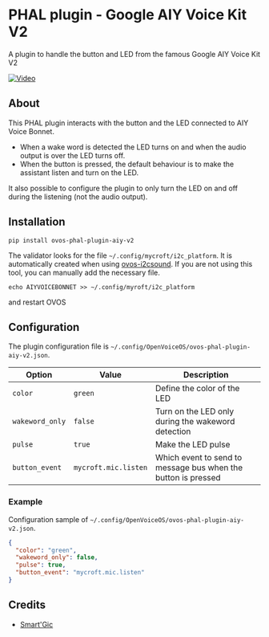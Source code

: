 # PHAL plugin - Google AIY Voice Kit V2

A plugin to handle the button and LED from the famous Google AIY Voice Kit V2

[![Video](https://img.youtube.com/vi/o8ih1P3NI60/maxresdefault.jpg)](https://www.youtube.com/watch?v=o8ih1P3NI60)

## About

This PHAL plugin interacts with the button and the LED connected to AIY Voice Bonnet.

- When a wake word is detected the LED turns on and when the audio output is over the LED turns off.
- When the button is pressed, the default behaviour is to make the assistant listen and turn on the LED.

It also possible to configure the plugin to only turn the LED on and off during the listening (not the audio output).

## Installation

```shell
pip install ovos-phal-plugin-aiy-v2
```

The validator looks for the file `~/.config/mycroft/i2c_platform`.  It is automatically created when using [ovos-i2csound](https://github.com/OpenVoiceOS/ovos-i2csound).  If you are not using this tool, you can manually add the necessary file.

`echo AIYVOICEBONNET >> ~/.config/myroft/i2c_platform`

and restart OVOS

## Configuration

The plugin configuration file is `~/.config/OpenVoiceOS/ovos-phal-plugin-aiy-v2.json`.

| Option          | Value                | Description                                                   |
| --------------- | -------------------- | ------------------------------------------------------------- |
| `color`         | `green`              | Define the color of the LED                                   |
| `wakeword_only` | `false`              | Turn on the LED only during the wakeword detection            |
| `pulse`         | `true`               | Make the LED pulse                                            |
| `button_event`  | `mycroft.mic.listen` | Which event to send to message bus when the button is pressed |

### Example

Configuration sample of `~/.config/OpenVoiceOS/ovos-phal-plugin-aiy-v2.json`.

```json
{
  "color": "green",
  "wakeword_only": false,
  "pulse": true,
  "button_event": "mycroft.mic.listen"
}
```

## Credits

- [Smart'Gic](https://smartgic.io/)
